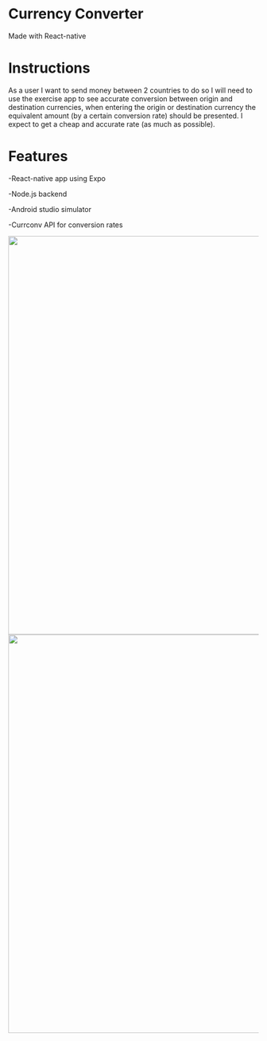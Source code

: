 # Currency Converter

Made with React-native


# Instructions

As a user I want to send money between 2 countries to do so I will need to use the exercise app to see accurate conversion between origin and destination currencies, 
when entering the origin or destination currency the equivalent amount (by a certain conversion rate) should be presented. 
I expect to get a cheap and accurate rate (as much as possible).


# Features

-React-native app using Expo

-Node.js backend

-Android studio simulator 

-Currconv API for conversion rates



<img src="https://res.cloudinary.com/daymipr66/image/upload/v1644163120/converterGithub1_i1cszt.png" width="800">
<img src="https://res.cloudinary.com/daymipr66/image/upload/v1644163188/converterGithub2_oxnphw.png" width="800">
